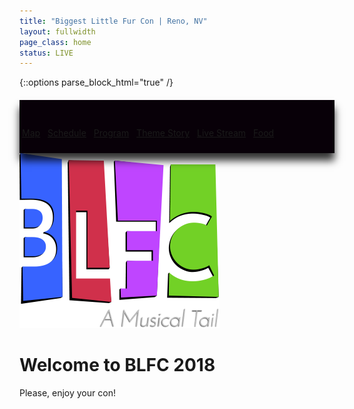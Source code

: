 ```yaml
---
title: "Biggest Little Fur Con | Reno, NV"
layout: fullwidth
page_class: home
status: LIVE
---
```

{::options parse_block_html="true" /}

<div id="home-btn-bar" class="textcenter">

<a class="button" href="/map/">Map</a>
<a class="button" href="/schedule.php" target="_blank">Schedule</a>
<a class="button" href="/program.pdf" target="_blank">Program</a>
<a class="button" href="/theme/story-thursday">Theme Story</a>
<a class="button" href="https://www.youtube.com/c/BiggestlittlefurconOrg/live" target="_blank">Live Stream</a>
<a class="button" href="/restaurants/" target="_blank">Food</a>

</div>

<div id="curtain-wrap">

<div id="home-curtain-top"></div>
<div id="home-curtain-left"></div>
<div id="home-curtain-right"></div>

<div id="home-stage2" class="big-chunk textcenter">
<div id="home-stage-content">

<img src="/assets/theme/BLFC2018-logo-s.png" alt="BLFC the Musical - Now Showing">

<h1>Welcome to BLFC 2018</h1>

<p>Please, enjoy your con!</p>

</div>
</div>

</div>

<style>
#home-btn-bar {
  padding: 30px 0 10px;
  margin-top: 20px;
  position: relative;
  background: #080008;
  z-index: 40;
  box-shadow: 0 12px 12px rgba(0,0,0,0.8);
}
#curtain-wrap {
  position: relative;
}
#home-curtain-left, #home-curtain-right, #home-curtain-top {
  position: absolute;
}
#home-stage-content img {
  height: auto;
}
#home-curtain-top {
  top: -10px;
}
#home-curtain-left, #home-curtain-right {
  top: 50px;
  width: 23vw;
  height: 80vh;
}
a.button {
  margin: 4px;
}
</style>
